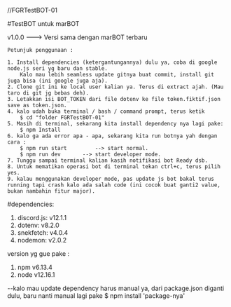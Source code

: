 //FGRTestBOT-01

#TestBOT untuk marBOT

v1.0.0 ---> Versi sama dengan marBOT terbaru

	Petunjuk penggunaan :

	1. Install dependencies (ketergantungannya) dulu ya, coba di google node.js seri yg baru dan stable.
		Kalo mau lebih seamless update gitnya buat commit, install git juga bisa (ini google juga aja).
	2. Clone git ini ke local user kalian ya. Terus di extract ajah. (Mau taro di git jg bebas deh).
	3. Letakkan isi BOT_TOKEN dari file dotenv ke file token.fiktif.json
	save as token.json.
	4. kalo udah buka terminal / bash / command prompt, terus ketik
		$ cd "folder FGRTestBOT-01"
	5. Masih di terminal, sekarang kita install dependency nya lagi pake:
		$ npm Install
	6. kalo ga ada error apa - apa, sekarang kita run botnya yah dengan cara :
		$ npm run start			--> start normal.
		$ npm run dev       --> start developer mode.
	7. Tunggu sampai terminal kalian kasih notifikasi bot Ready dsb.
	8. Untuk mematikan operasi bot di terminal tekan ctrl+c, terus pilih yes.
	9. kalau menggunakan developer mode, pas update js bot bakal terus running tapi crash kalo ada salah code (ini cocok buat ganti2 value, bukan nambahin fitur major).

#dependencies:
1. discord.js: v12.1.1
2. dotenv: v8.2.0
3. snekfetch: v4.0.4
4. nodemon: v2.0.2

version yg gue pake :
1. npm v6.13.4
2. node v12.16.1

--kalo mau update dependency harus manual ya, dari package.json diganti dulu,
baru nanti manual lagi pake
	$ npm install 'package-nya'
